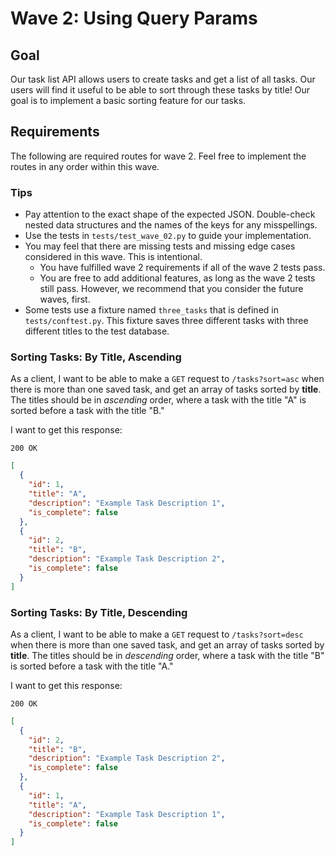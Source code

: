 # Wave 2: Using Query Params

## Goal

Our task list API allows users to create tasks and get a list of all tasks. Our users will find it useful to be able to sort through these tasks by title! Our goal is to implement a basic sorting feature for our tasks.

## Requirements

The following are required routes for wave 2. Feel free to implement the routes in any order within this wave.

### Tips

- Pay attention to the exact shape of the expected JSON. Double-check nested data structures and the names of the keys for any misspellings.
- Use the tests in `tests/test_wave_02.py` to guide your implementation.
- You may feel that there are missing tests and missing edge cases considered in this wave. This is intentional.
  - You have fulfilled wave 2 requirements if all of the wave 2 tests pass.
  - You are free to add additional features, as long as the wave 2 tests still pass. However, we recommend that you consider the future waves, first.
- Some tests use a fixture named `three_tasks` that is defined in `tests/conftest.py`. This fixture saves three different tasks with three different titles to the test database.

### Sorting Tasks: By Title, Ascending

As a client, I want to be able to make a `GET` request to `/tasks?sort=asc` when there is more than one saved task, and get an array of tasks sorted by **title**. The titles should be in _ascending_ order, where a task with the title "A" is sorted before a task with the title "B."

I want to get this response:

`200 OK`

```json
[
  {
    "id": 1,
    "title": "A",
    "description": "Example Task Description 1",
    "is_complete": false
  },
  {
    "id": 2,
    "title": "B",
    "description": "Example Task Description 2",
    "is_complete": false
  }
]
```

### Sorting Tasks: By Title, Descending

As a client, I want to be able to make a `GET` request to `/tasks?sort=desc` when there is more than one saved task, and get an array of tasks sorted by **title**. The titles should be in _descending_ order, where a task with the title "B" is sorted before a task with the title "A."

I want to get this response:

`200 OK`

```json
[
  {
    "id": 2,
    "title": "B",
    "description": "Example Task Description 2",
    "is_complete": false
  },
  {
    "id": 1,
    "title": "A",
    "description": "Example Task Description 1",
    "is_complete": false
  }
]
```
